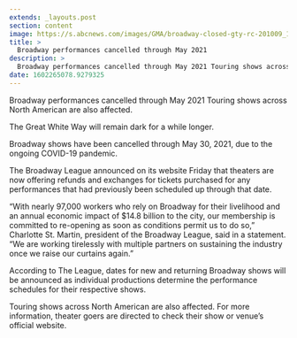 ```yaml
--- 
extends: _layouts.post 
section: content 
image: https://s.abcnews.com/images/GMA/broadway-closed-gty-rc-201009_1602259208974_hpMain_16x9_992.jpg 
title: > 
  Broadway performances cancelled through May 2021 
description: > 
  Broadway performances cancelled through May 2021 Touring shows across North American are also affected.Broadway shows have been cancelled through May 30, 2021, due to the ongoing COVID-19 pandemic.The Broadway League announced on its website Friday that theaters are now offering refunds and exchanges for tickets purchased for any performances that had previously been scheduled up through that date.“With nearly 97,000 workers who rely on Broadway for their livelihood and an annual economic impact of $14.8 billion to the city, our membership is committed to re-opening as soon as conditions permit us to do so,” Charlotte St. Martin, president of the Broadway League, said in a statement.Touring shows across North American are also affected. 
date: 1602265078.9279325 
--- 
```

Broadway performances cancelled through May 2021 Touring shows across North American are also affected.

The Great White Way will remain dark for a while longer.

Broadway shows have been cancelled through May 30, 2021, due to the ongoing COVID-19 pandemic.

The Broadway League announced on its website Friday that theaters are now offering refunds and exchanges for tickets purchased for any performances that had previously been scheduled up through that date.

“With nearly 97,000 workers who rely on Broadway for their livelihood and an annual economic impact of $14.8 billion to the city, our membership is committed to re-opening as soon as conditions permit us to do so,” Charlotte St. Martin, president of the Broadway League, said in a statement. “We are working tirelessly with multiple partners on sustaining the industry once we raise our curtains again.”

According to The League, dates for new and returning Broadway shows will be announced as individual productions determine the performance schedules for their respective shows.

Touring shows across North American are also affected. For more information, theater goers are directed to check their show or venue’s official website.